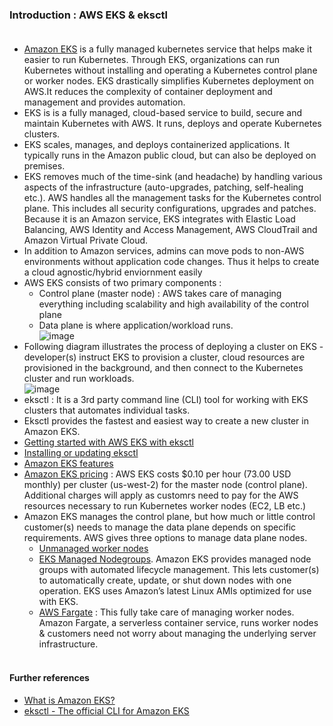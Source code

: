### Introduction : AWS EKS & eksctl <br/><br/>
* [Amazon EKS](https://aws.amazon.com/eks/) is a fully managed kubernetes service that helps make it easier to run Kubernetes. Through EKS, organizations can run Kubernetes without installing and operating a Kubernetes control plane or worker nodes. EKS drastically simplifies Kubernetes deployment on AWS.It reduces the complexity of container deployment and management and provides automation. <br/>
* EKS is  is a fully managed, cloud-based service to build, secure and maintain Kubernetes with AWS. It runs, deploys and operate Kubernetes clusters. <br/>
* EKS scales, manages, and deploys containerized applications. It typically runs in the Amazon public cloud, but can also be deployed on premises. <br/>
* EKS removes much of the time-sink (and headache) by handling various aspects of the infrastructure (auto-upgrades, patching, self-healing etc.). AWS handles all the management tasks for the Kubernetes control plane. This includes all security configurations, upgrades and patches. Because it is an Amazon service, EKS integrates with Elastic Load Balancing, AWS Identity and Access Management, AWS CloudTrail and Amazon Virtual Private Cloud. <br/>
* In addition to Amazon services, admins can move pods to non-AWS environments without application code changes. Thus it helps to create a cloud agnostic/hybrid enviornment easily<br/>
* AWS EKS consists of two primary components :<br/>
  * Control plane (master node) : AWS takes care of managing everything including scalability and high availability of the control plane <br/>
  * Data plane is where application/workload runs.<br/>
  ![image](https://user-images.githubusercontent.com/92582005/202979144-c03581c9-6c50-4975-9f8f-40d1788daac4.png) <br/>
* Following diagram illustrates the process of deploying a cluster on EKS - developer(s) instruct EKS to provision a cluster, cloud resources are provisioned in the background, and then connect to the Kubernetes cluster and run workloads.<br/>
 ![image](https://user-images.githubusercontent.com/92582005/202682530-c79b3d47-9cb0-4553-9109-5c726ee35d4b.png) <br/>
* eksctl : It is a 3rd party command line (CLI) tool for working with EKS clusters that automates individual tasks.<br/>
* Eksctl provides the fastest and easiest way to create a new cluster in Amazon EKS.<br/>
* [Getting started with AWS EKS with eksctl](https://docs.aws.amazon.com/eks/latest/userguide/getting-started-eksctl.html)<br/>
* [Installing or updating eksctl](https://docs.aws.amazon.com/eks/latest/userguide/eksctl.html)<br/>
* [Amazon EKS features](https://aws.amazon.com/eks/features/)<br/>
* [Amazon EKS pricing](https://aws.amazon.com/eks/pricing/) : AWS EKS costs $0.10 per hour (73.00 USD monthly) per cluster (us-west-2) for the master node (control plane). Additional charges will apply as customrs need to pay for the AWS resources necessary to run Kubernetes worker nodes (EC2, LB etc.)<br/>
* Amazon EKS manages the control plane, but how much or little control customer(s) needs to manage the data plane depends on specific requirements. AWS gives three options to manage data plane nodes.<br/>
  * [Unmanaged worker nodes](https://docs.aws.amazon.com/eks/latest/userguide/worker.html)<br/>
  * [EKS Managed Nodegroups](https://docs.aws.amazon.com/eks/latest/userguide/managed-node-groups.html). Amazon EKS provides managed node groups with automated lifecycle management. This lets customer(s) to automatically create, update, or shut down nodes with one operation. EKS uses Amazon’s latest Linux AMIs optimized for use with EKS. <br/>
  * [AWS Fargate](https://docs.aws.amazon.com/eks/latest/userguide/fargate.html) : This fully take care of managing worker nodes. Amazon Fargate, a serverless container service, runs worker nodes & customers need not worry about managing the underlying server infrastructure.<br/><br/>
#### Further references <br/>
* [What is Amazon EKS?](https://docs.aws.amazon.com/eks/latest/userguide/what-is-eks.html)<br/>
* [eksctl - The official CLI for Amazon EKS](https://eksctl.io/)<br/>

